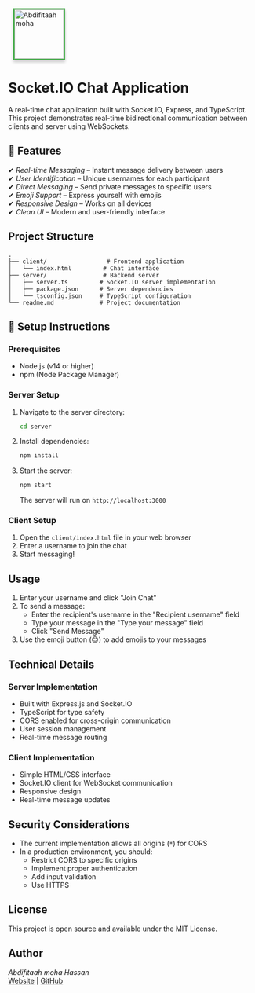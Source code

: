 <img src="https://firebasestorage.googleapis.com/v0/b/ddiv-7c8a9.appspot.com/o/IMG_20240806_121659%20(1).jpg?alt=media&token=acfde23f-3d1d-4478-8875-e2bae381051e" alt="Abdifitaah moha" style="width: 100px; border: 3px solid #4CAF50; box-shadow: 0px 4px 6px rgba(0, 0, 0, 0.2); display: block; margin: 10px;"/>

# Socket.IO Chat Application

A real-time chat application built with Socket.IO, Express, and TypeScript. This project demonstrates real-time bidirectional communication between clients and server using WebSockets.

## 🚀 Features
✔ *Real-time Messaging* – Instant message delivery between users  
✔ *User Identification* – Unique usernames for each participant  
✔ *Direct Messaging* – Send private messages to specific users  
✔ *Emoji Support* – Express yourself with emojis  
✔ *Responsive Design* – Works on all devices  
✔ *Clean UI* – Modern and user-friendly interface  

## Project Structure

```
.
├── client/                 # Frontend application
│   └── index.html         # Chat interface
├── server/                # Backend server
│   ├── server.ts         # Socket.IO server implementation
│   ├── package.json      # Server dependencies
│   └── tsconfig.json     # TypeScript configuration
└── readme.md             # Project documentation
```

## 🚀 Setup Instructions

### Prerequisites
- Node.js (v14 or higher)
- npm (Node Package Manager)

### Server Setup
1. Navigate to the server directory:
   ```bash
   cd server
   ```

2. Install dependencies:
   ```bash
   npm install
   ```

3. Start the server:
   ```bash
   npm start
   ```
   The server will run on `http://localhost:3000`

### Client Setup
1. Open the `client/index.html` file in your web browser
2. Enter a username to join the chat
3. Start messaging!

## Usage
1. Enter your username and click "Join Chat"
2. To send a message:
   - Enter the recipient's username in the "Recipient username" field
   - Type your message in the "Type your message" field
   - Click "Send Message"
3. Use the emoji button (😊) to add emojis to your messages

## Technical Details

### Server Implementation
- Built with Express.js and Socket.IO
- TypeScript for type safety
- CORS enabled for cross-origin communication
- User session management
- Real-time message routing

### Client Implementation
- Simple HTML/CSS interface
- Socket.IO client for WebSocket communication
- Responsive design
- Real-time message updates


## Security Considerations

- The current implementation allows all origins (`*`) for CORS
- In a production environment, you should:
  - Restrict CORS to specific origins
  - Implement proper authentication
  - Add input validation
  - Use HTTPS

## License

This project is open source and available under the MIT License.

## Author
*Abdifitaah moha Hassan*  
[Website](https://ddiv.online) | [GitHub](https://github.com/Abdifitahmohamuud)
